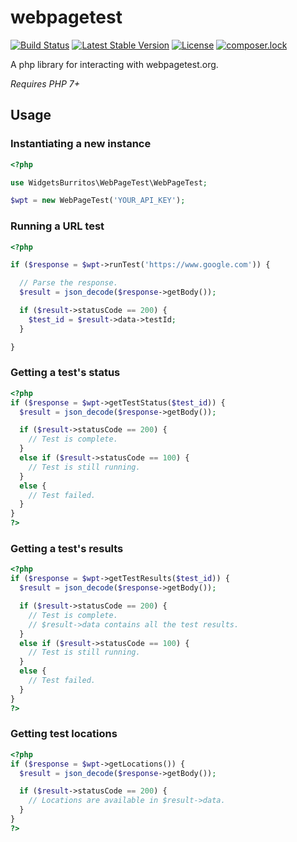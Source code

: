 # webpagetest

[![Build Status](https://travis-ci.org/WidgetsBurritos/webpagetest.svg?branch=master)](https://travis-ci.org/WidgetsBurritos/webpagetest) [![Latest Stable Version](https://poser.pugx.org/WidgetsBurritos/webpagetest/version)](https://packagist.org/packages/widgetsburritos/webpagetest) [![License](https://poser.pugx.org/widgetsburritos/webpagetest/license)](https://packagist.org/packages/widgetsburritos/webpagetest) [![composer.lock](https://poser.pugx.org/widgetsburritos/webpagetest/composerlock)](https://packagist.org/packages/widgetsburritos/webpagetest)

A php library for interacting with webpagetest.org.

*Requires PHP 7+*

## Usage

### Instantiating a new instance
```php
<?php

use WidgetsBurritos\WebPageTest\WebPageTest;

$wpt = new WebPageTest('YOUR_API_KEY');
```

### Running a URL test
```php
<?php

if ($response = $wpt->runTest('https://www.google.com')) {

  // Parse the response.
  $result = json_decode($response->getBody());

  if ($result->statusCode == 200) {
    $test_id = $result->data->testId;
  }

}
```

### Getting a test's status
```php
<?php
if ($response = $wpt->getTestStatus($test_id)) {
  $result = json_decode($response->getBody());

  if ($result->statusCode == 200) {
    // Test is complete.
  }
  else if ($result->statusCode == 100) {
    // Test is still running.
  }
  else {
    // Test failed.
  }
}
?>
```

### Getting a test's results
```php
<?php
if ($response = $wpt->getTestResults($test_id)) {
  $result = json_decode($response->getBody());

  if ($result->statusCode == 200) {
    // Test is complete.
    // $result->data contains all the test results.
  }
  else if ($result->statusCode == 100) {
    // Test is still running.
  }
  else {
    // Test failed.
  }
}
?>
```

### Getting test locations
```php
<?php
if ($response = $wpt->getLocations()) {
  $result = json_decode($response->getBody());

  if ($result->statusCode == 200) {
    // Locations are available in $result->data.
  }
}
?>
```
